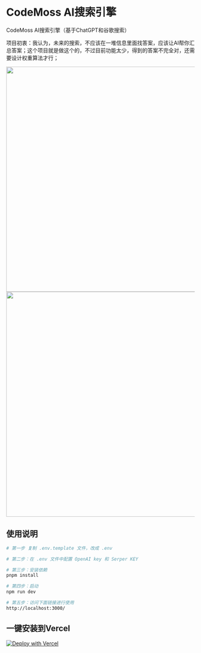 # CodeMoss AI搜索引擎

CodeMoss AI搜索引擎（基于ChatGPT和谷歌搜索）

项目初衷：我认为，未来的搜索，不应该在一堆信息里面找答案，应该让AI帮你汇总答案；这个项目就是做这个的，不过目前功能太少，得到的答案不完全对，还需要设计权重算法才行；

<img width='600' src="https://luomacode-1253302184.cos.ap-beijing.myqcloud.com/codemoss-search.png" />

<img width='600' src="https://luomacode-1253302184.cos.ap-beijing.myqcloud.com/codemoss-search2.png" />

## 使用说明

```sh
# 第一步 复制 .env.template 文件，改成 .env

# 第二步：在 .env 文件中配置 OpenAI key 和 Serper KEY

# 第三步：安装依赖
pnpm install

# 第四步：启动
npm run dev

# 第五步：访问下面链接进行使用
http://localhost:3000/
```

## 一键安装到Vercel
[![Deploy with Vercel](https://vercel.com/button)](https://vercel.com/new/clone?repository-url=https%3A%2F%2Fgithub.com%2Flizhe2004%2Fai-search&env=CHAT_MODEL,BASE_URL,API_KEY,SERPER_API_KEY&envDescription=CHAT_MODEL%3A%20%E9%BB%98%E8%AE%A4%E4%BD%BF%E7%94%A8%E7%9A%84%E6%A8%A1%E5%9E%8B%20BASE_URL%20%3BOpenAI%E7%9A%84%E5%9C%B0%E5%9D%80%20%E5%B8%A6v1%E8%B7%AF%E5%BE%84%20API_KEY%EF%BC%9AOpenAi%E7%9A%84Key%20SERPER_API_KEY%EF%BC%9ASerper%E7%9A%84key&demo-title=AI%E6%90%9C%E7%B4%A2&demo-url=https%3A%2F%2Fsou.lidaxia.io)
